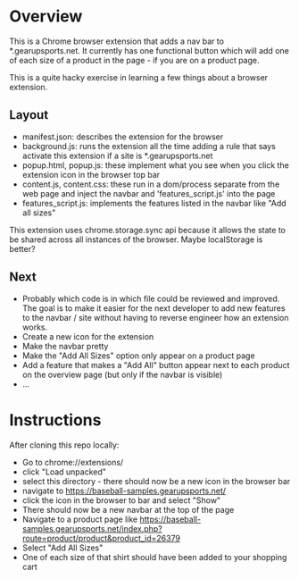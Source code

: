 # Overview
This is a Chrome browser extension that adds a nav bar to *.gearupsports.net.
It currently has one functional button which will add one of each size of a product in the page - if you are on a product page.

This is a quite hacky exercise in learning a few things about a browser extension.

## Layout
* manifest.json: describes the extension for the browser
* background.js: runs the extension all the time adding a rule that says activate this extension if a site is *.gearupsports.net
* popup.html, popup.js: these implement what you see when you click the extension icon in the browser top bar
* content.js, content.css: these run in a dom/process separate from the web page and inject the navbar and 'features_script.js' into the page
* features_script.js: implements the features listed in the navbar like "Add all sizes"
  
This extension uses chrome.storage.sync api because it allows the state to be shared across all instances of the browser. Maybe localStorage is better?
  
## Next
* Probably which code is in which file could be reviewed and improved. The goal is to make it easier for the next developer to add new features to the navbar / site without having to reverse engineer how an extension works.
* Create a new icon for the extension
* Make the navbar pretty
* Make the "Add All Sizes" option only appear on a product page
* Add a feature that makes a "Add All" button appear next to each product on the overview page (but only if the navbar is visible)
* ...

# Instructions

After cloning this repo locally:
* Go to chrome://extensions/
* click "Load unpacked"
* select this directory - there should now be a new icon in the browser bar
* navigate to https://baseball-samples.gearupsports.net/
* click the icon in the browser to bar and select "Show"
* There should now be a new navbar at the top of the page
* Navigate to a product page like https://baseball-samples.gearupsports.net/index.php?route=product/product&product_id=26379
* Select "Add All Sizes"
* One of each size of that shirt should have been added to your shopping cart
